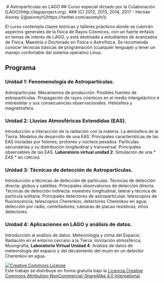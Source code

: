 <img alt="" style="border-width:0" src="https://www.dropbox.com/s/b8ls807rceiuqr1/cr-banner.png?raw=1">
# Astropartículas en LAGO
## Curso especial dictado por la Colaboración [LAGO](http://lagoproject.org).
### (C) 2012, 2013, 2014, 2017 - Hernán Asorey ([@asoreyh](https://twitter.com/asoreyh/))

El curso contempla clases teóricas y talleres prácticos donde se cubrirán aspectos generales de la física de Rayos Cósmicos, con un fuerte énfasis en temas de interés de LAGO, y está destinada a estudiantes de avanzados de Física, Maestría o Doctorado en Física o Astrofísica. Se recomienda conocer técnicas básicas de programación (cualquier lenguaje) y tener un manejo confortable del sistema operativo Linux.

## Programa
### Unidad 1: Fenomenología de Astropartículas.
Astropartículas. Mecanismos de producción. Posibles fuentes de astropartículas. Propagación de rayos cósmicos en el medio intergaláctico e interestelar y sus consecuencias observacionales. Heliósfera y magnetósfera.

### Unidad 2: Lluvias Atmosféricas Extendidas (EAS).
Introducción a interacción de la radiación con la materia. La atmósfera de la Tierra. Modelos de desarrollo de una EAS. Principales características de las EAS iniciadas por fotones, protones y núcleos pesados. Partículas secundarias y su distribución longitudinal y transversal. Principales observables de las EAS.
**Laboratorio virtual unidad 2**: Simulación de una * *EAS* * en `CORSIKA`

### Unidad 3: Técnicas de detección de Astropartículas.
Introducción a técnicas de detección de partículas. Técnicas de detección directa: globos y satélites. Principales observatorios de detección directa. Técnicas de detección indirecta: muestreo longitudinal, lateral y técnica de partícula solitaria. Principales detectores de astropartículas: telescopios de fluorescencia; telescopios Cherenkov; detectores Cherenkov en agua; detección por radio; centelladores; cámaras de placas resistivas; otros detectores.

### Unidad 4: Aplicaciones en LAGO y análisis de datos.
Introducción al análisis de datos. Meteorología y clima del Espacio; Radiación en el entorno cercano a la Tierra. Ionización atmosférica; Muongrafía;
**Laboratorio Virtual Unidad 4**: Análisis de datos de meteorología del espacio y del decaimiento del muón en un detector Cherenkov en agua.

<a rel="license" href="http://creativecommons.org/licenses/by-nc-sa/4.0/"><img alt="Creative Commons License" style="border-width:0" src="https://i.creativecommons.org/l/by-nc-sa/4.0/88x31.png" /></a><br />Este trabajo se distribuye en forma gratuita bajo la <a rel="license" href="http://creativecommons.org/licenses/by-nc-sa/4.0/">Licencia Creative Commons Attribution-NonCommercial-ShareAlike 4.0 International</a>.
